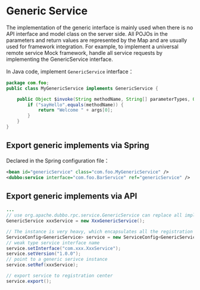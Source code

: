 # Generic Service

The implementation of the generic interface is mainly used when there is no API interface and model class on the server side. All POJOs in the parameters and return values are represented by the Map and are usually used for framework integration. For example, to implement a universal remote service Mock framework, handle all service requests by implementing the GenericService interface.

In Java code, implement `GenericService` interface：

```java
package com.foo;
public class MyGenericService implements GenericService {

    public Object $invoke(String methodName, String[] parameterTypes, Object[] args) throws GenericException {
        if ("sayHello".equals(methodName)) {
            return "Welcome " + args[0];
        }
    }
}
```

## Export generic implements via Spring

Declared in the Spring configuration file：

```xml
<bean id="genericService" class="com.foo.MyGenericService" />
<dubbo:service interface="com.foo.BarService" ref="genericService" />
```

## Export generic implements via API

```java
...
// use org.apache.dubbo.rpc.service.GenericService can replace all implements
GenericService xxxService = new XxxGenericService();

// The instance is very heavy, which encapsulates all the registration center and service provider connection, please cache
ServiceConfig<GenericService> service = new ServiceConfig<GenericService>();
// weak type service interface name
service.setInterface("com.xxx.XxxService");  
service.setVersion("1.0.0");
// point to a generic serivce instance
service.setRef(xxxService);

// export service to registration center
service.export();
```
